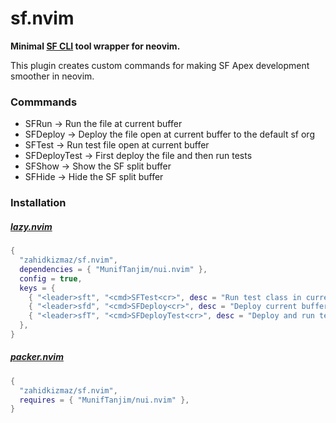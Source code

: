# sf.nvim

**Minimal [SF CLI](https://github.com/salesforcecli/cli) tool wrapper for neovim.**

This plugin creates custom commands for making SF Apex development smoother in neovim.

### Commmands

-   SFRun -> Run the file at current buffer
-   SFDeploy -> Deploy the file open at current buffer to the default sf org
-   SFTest -> Run test file open at current buffer
-   SFDeployTest -> First deploy the file and then run tests
-   SFShow -> Show the SF split buffer
-   SFHide -> Hide the SF split buffer

### Installation

##### [lazy.nvim](https://github.com/folke/lazy.nvim)

```lua
{
  "zahidkizmaz/sf.nvim",
  dependencies = { "MunifTanjim/nui.nvim" },
  config = true,
  keys = {
    { "<leader>sft", "<cmd>SFTest<cr>", desc = "Run test class in current buffer" },
    { "<leader>sfd", "<cmd>SFDeploy<cr>", desc = "Deploy current buffer to default sf org" },
    { "<leader>sfT", "<cmd>SFDeployTest<cr>", desc = "Deploy and run tests of the current buffer" },
  },
}
```

##### [packer.nvim](https://github.com/wbthomason/packer.nvim)

```lua
{
  "zahidkizmaz/sf.nvim",
  requires = { "MunifTanjim/nui.nvim" },
}
```
